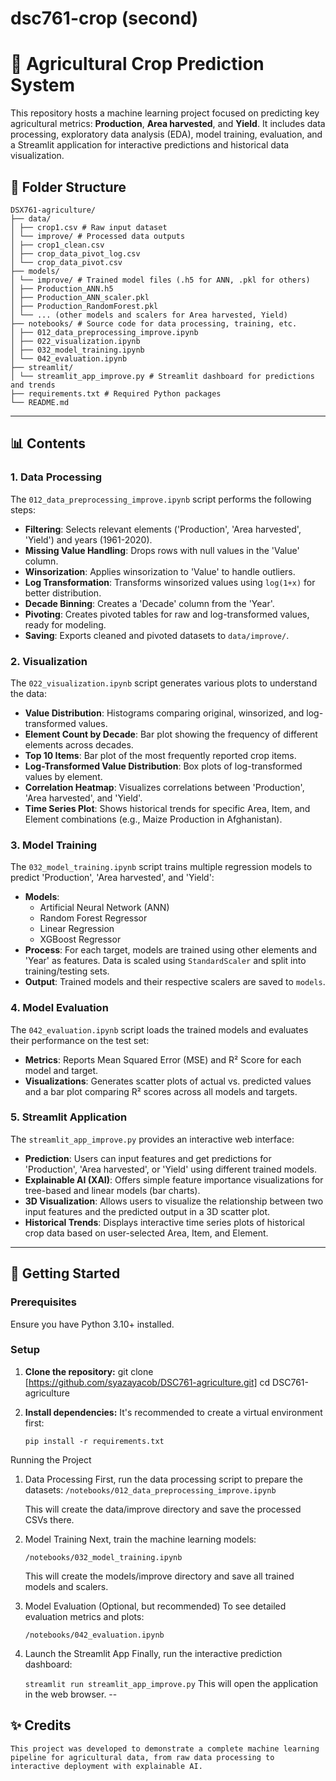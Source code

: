 # dsc761-crop (second)

# 🌾 Agricultural Crop Prediction System

This repository hosts a machine learning project focused on predicting key agricultural metrics: **Production**, **Area harvested**, and **Yield**. It includes data processing, exploratory data analysis (EDA), model training, evaluation, and a Streamlit application for interactive predictions and historical data visualization.

## 📁 Folder Structure
```plaintext
DSX761-agriculture/
├── data/
│ ├── crop1.csv # Raw input dataset
│ └── improve/ # Processed data outputs
│ ├── crop1_clean.csv
│ ├── crop_data_pivot_log.csv
│ └── crop_data_pivot.csv
├── models/
│ └── improve/ # Trained model files (.h5 for ANN, .pkl for others)
│ ├── Production_ANN.h5
│ ├── Production_ANN_scaler.pkl
│ ├── Production_RandomForest.pkl
│ └── ... (other models and scalers for Area harvested, Yield)
├── notebooks/ # Source code for data processing, training, etc.
│ ├── 012_data_preprocessing_improve.ipynb
│ ├── 022_visualization.ipynb
│ ├── 032_model_training.ipynb
│ └── 042_evaluation.ipynb
├── streamlit/
│ └── streamlit_app_improve.py # Streamlit dashboard for predictions and trends
├── requirements.txt # Required Python packages
└── README.md
```





---

## 📊 Contents

### 1. Data Processing
The `012_data_preprocessing_improve.ipynb` script performs the following steps:
- **Filtering**: Selects relevant elements ('Production', 'Area harvested', 'Yield') and years (1961-2020).
- **Missing Value Handling**: Drops rows with null values in the 'Value' column.
- **Winsorization**: Applies winsorization to 'Value' to handle outliers.
- **Log Transformation**: Transforms winsorized values using `log(1+x)` for better distribution.
- **Decade Binning**: Creates a 'Decade' column from the 'Year'.
- **Pivoting**: Creates pivoted tables for raw and log-transformed values, ready for modeling.
- **Saving**: Exports cleaned and pivoted datasets to `data/improve/`.

### 2. Visualization
The `022_visualization.ipynb` script generates various plots to understand the data:
- **Value Distribution**: Histograms comparing original, winsorized, and log-transformed values.
- **Element Count by Decade**: Bar plot showing the frequency of different elements across decades.
- **Top 10 Items**: Bar plot of the most frequently reported crop items.
- **Log-Transformed Value Distribution**: Box plots of log-transformed values by element.
- **Correlation Heatmap**: Visualizes correlations between 'Production', 'Area harvested', and 'Yield'.
- **Time Series Plot**: Shows historical trends for specific Area, Item, and Element combinations (e.g., Maize Production in Afghanistan).

### 3. Model Training
The `032_model_training.ipynb` script trains multiple regression models to predict 'Production', 'Area harvested', and 'Yield':
- **Models**:
    - Artificial Neural Network (ANN)
    - Random Forest Regressor
    - Linear Regression
    - XGBoost Regressor
- **Process**: For each target, models are trained using other elements and 'Year' as features. Data is scaled using `StandardScaler` and split into training/testing sets.
- **Output**: Trained models and their respective scalers are saved to `models`.

### 4. Model Evaluation
The `042_evaluation.ipynb` script loads the trained models and evaluates their performance on the test set:
- **Metrics**: Reports Mean Squared Error (MSE) and R² Score for each model and target.
- **Visualizations**: Generates scatter plots of actual vs. predicted values and a bar plot comparing R² scores across all models and targets.

### 5. Streamlit Application
The `streamlit_app_improve.py` provides an interactive web interface:
- **Prediction**: Users can input features and get predictions for 'Production', 'Area harvested', or 'Yield' using different trained models.
- **Explainable AI (XAI)**: Offers simple feature importance visualizations for tree-based and linear models (bar charts).
- **3D Visualization**: Allows users to visualize the relationship between two input features and the predicted output in a 3D scatter plot.
- **Historical Trends**: Displays interactive time series plots of historical crop data based on user-selected Area, Item, and Element.

---

## 🚀 Getting Started

### Prerequisites
Ensure you have Python 3.10+ installed.

### Setup
1. **Clone the repository:**
   git clone [https://github.com/syazayacob/DSC761-agriculture.git]
   cd DSC761-agriculture

2. **Install dependencies:**
    It's recommended to create a virtual environment first:

    `pip install -r requirements.txt`

Running the Project
1. Data Processing
    First, run the data processing script to prepare the datasets:
    `/notebooks/012_data_preprocessing_improve.ipynb`

    This will create the data/improve directory and save the processed CSVs there.

2. Model Training
    Next, train the machine learning models:

    `/notebooks/032_model_training.ipynb`

    This will create the models/improve directory and save all trained models and scalers.

3. Model Evaluation (Optional, but recommended)
    To see detailed evaluation metrics and plots:

    `/notebooks/042_evaluation.ipynb`

4. Launch the Streamlit App
    Finally, run the interactive prediction dashboard:

    `streamlit run streamlit_app_improve.py`
    This will open the application in the web browser.
--
## ✨ Credits
    This project was developed to demonstrate a complete machine learning pipeline for agricultural data, from raw data processing to interactive deployment with explainable AI.
